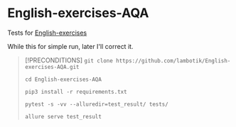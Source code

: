 # English-exercises-AQA
Tests for [English-exercises](https://github.com/Areso/English-exercises)


While this for simple run, later I'll correct it.
> [!PRECONDITIONS]
> ```git clone https://github.com/lambotik/English-exercises-AQA.git```
>
> ```cd English-exercises-AQA```
> 
> ```pip3 install -r requirements.txt```
> 
> ```pytest -s -vv --alluredir=test_result/ tests/```
> 
> ```allure serve test_result```

